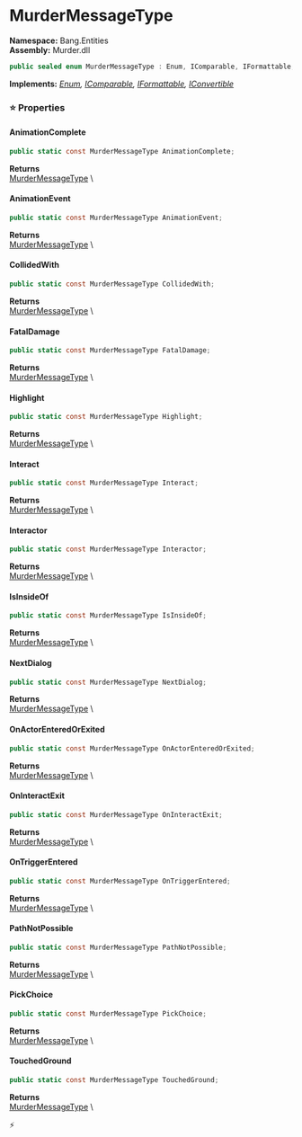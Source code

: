 # MurderMessageType

**Namespace:** Bang.Entities \
**Assembly:** Murder.dll

```csharp
public sealed enum MurderMessageType : Enum, IComparable, IFormattable, IConvertible
```

**Implements:** _[Enum](https://learn.microsoft.com/en-us/dotnet/api/System.Enum?view=net-7.0), [IComparable](https://learn.microsoft.com/en-us/dotnet/api/System.IComparable?view=net-7.0), [IFormattable](https://learn.microsoft.com/en-us/dotnet/api/System.IFormattable?view=net-7.0), [IConvertible](https://learn.microsoft.com/en-us/dotnet/api/System.IConvertible?view=net-7.0)_

### ⭐ Properties
#### AnimationComplete
```csharp
public static const MurderMessageType AnimationComplete;
```

**Returns** \
[MurderMessageType](../../Bang/Entities/MurderMessageType.html) \
#### AnimationEvent
```csharp
public static const MurderMessageType AnimationEvent;
```

**Returns** \
[MurderMessageType](../../Bang/Entities/MurderMessageType.html) \
#### CollidedWith
```csharp
public static const MurderMessageType CollidedWith;
```

**Returns** \
[MurderMessageType](../../Bang/Entities/MurderMessageType.html) \
#### FatalDamage
```csharp
public static const MurderMessageType FatalDamage;
```

**Returns** \
[MurderMessageType](../../Bang/Entities/MurderMessageType.html) \
#### Highlight
```csharp
public static const MurderMessageType Highlight;
```

**Returns** \
[MurderMessageType](../../Bang/Entities/MurderMessageType.html) \
#### Interact
```csharp
public static const MurderMessageType Interact;
```

**Returns** \
[MurderMessageType](../../Bang/Entities/MurderMessageType.html) \
#### Interactor
```csharp
public static const MurderMessageType Interactor;
```

**Returns** \
[MurderMessageType](../../Bang/Entities/MurderMessageType.html) \
#### IsInsideOf
```csharp
public static const MurderMessageType IsInsideOf;
```

**Returns** \
[MurderMessageType](../../Bang/Entities/MurderMessageType.html) \
#### NextDialog
```csharp
public static const MurderMessageType NextDialog;
```

**Returns** \
[MurderMessageType](../../Bang/Entities/MurderMessageType.html) \
#### OnActorEnteredOrExited
```csharp
public static const MurderMessageType OnActorEnteredOrExited;
```

**Returns** \
[MurderMessageType](../../Bang/Entities/MurderMessageType.html) \
#### OnInteractExit
```csharp
public static const MurderMessageType OnInteractExit;
```

**Returns** \
[MurderMessageType](../../Bang/Entities/MurderMessageType.html) \
#### OnTriggerEntered
```csharp
public static const MurderMessageType OnTriggerEntered;
```

**Returns** \
[MurderMessageType](../../Bang/Entities/MurderMessageType.html) \
#### PathNotPossible
```csharp
public static const MurderMessageType PathNotPossible;
```

**Returns** \
[MurderMessageType](../../Bang/Entities/MurderMessageType.html) \
#### PickChoice
```csharp
public static const MurderMessageType PickChoice;
```

**Returns** \
[MurderMessageType](../../Bang/Entities/MurderMessageType.html) \
#### TouchedGround
```csharp
public static const MurderMessageType TouchedGround;
```

**Returns** \
[MurderMessageType](../../Bang/Entities/MurderMessageType.html) \


⚡